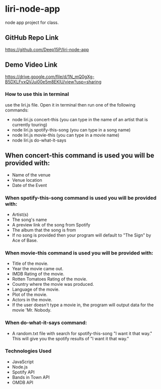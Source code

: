 # liri-node-app
node app project for class.

## GitHub Repo Link
https://github.com/Deep15P/liri-node-app

## Demo Video Link 
https://drive.google.com/file/d/1N_mQ0gXg-B5DXLFvxQVJui00e5m8EKlU/view?usp=sharing

### How to use this in terminal 
use the liri.js file.
Open it in terminal then run one of the following commands: 
* node liri.js concert-this (you can type in the name of an artist that is currently touring)
* node liri.js spotify-this-song (you can type in a song name)
* node liri.js movie-this (you can type in a movie name)
* node liri.js do-what-it-says

## When concert-this command is used you will be provided with:

* Name of the venue
* Venue location
* Date of the Event

### When spotify-this-song command is used you will be provided with:

* Artist(s)
* The song's name
* A preview link of the song from Spotify
* The album that the song is from
* If no song is provided then your program will default to "The Sign" by Ace of Base.

### When movie-this command is used you will be provided with:

* Title of the movie.
* Year the movie came out.
* IMDB Rating of the movie.
* Rotten Tomatoes Rating of the movie.
* Country where the movie was produced.
* Language of the movie.
* Plot of the movie.
* Actors in the movie.
* If the user doesn't type a movie in, the program will output data for the movie 'Mr. Nobody.

### When do-what-it-says command:
* A random.txt file with search for spotify-this-song "I want it that way." This will give you the spotify results of "I want it that way."

### Technologies Used
* JavaScript
* Node.js
* Spotify API
* Bands in Town API
* OMDB API